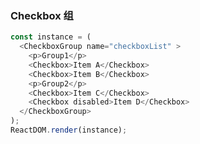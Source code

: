### Checkbox 组

<!--start-code-->
```js
const instance = (
  <CheckboxGroup name="checkboxList" >
    <p>Group1</p>
    <Checkbox>Item A</Checkbox>
    <Checkbox>Item B</Checkbox>
    <p>Group2</p>
    <Checkbox>Item C</Checkbox>
    <Checkbox disabled>Item D</Checkbox>
  </CheckboxGroup>
);
ReactDOM.render(instance);
```
<!--end-code-->